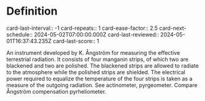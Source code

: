 # Definition
card-last-interval:: -1
card-repeats:: 1
card-ease-factor:: 2.5
card-next-schedule:: 2024-05-02T07:00:00.000Z
card-last-reviewed:: 2024-05-01T16:37:43.235Z
card-last-score:: 1

An instrument developed by K. Ångström for measuring the effective
terrestrial radiation. It consists of four manganin strips, of which two
are blackened and two are polished. The blackened strips are allowed to
radiate to the atmosphere while the polished strips are shielded. The
electrical power required to equalize the temperature of the four strips
is taken as a measure of the outgoing radiation. See actinometer,
pyrgeometer. Compare Ångström compensation pyrheliometer.